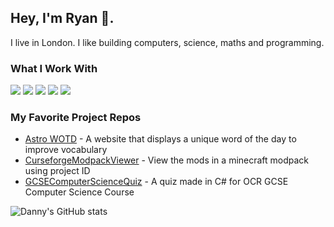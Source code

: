 ## Hey, I'm Ryan 👋. 
I live in London. I like building computers, science, maths and programming.

### What I Work With
<img src="https://img.shields.io/badge/JavaScript-F7DF1E?style=for-the-badge&logo=javascript&logoColor=black"> <img src="https://img.shields.io/badge/Node.js-43853D?style=for-the-badge&logo=node.js&logoColor=white"> <img src="https://img.shields.io/badge/HTML5-E34F26?style=for-the-badge&logo=html5&logoColor=white"> <img src="https://img.shields.io/badge/CSS3-1572B6?style=for-the-badge&logo=css3&logoColor=white"> <img src="https://img.shields.io/badge/React-20232A?style=for-the-badge&logo=react&logoColor=61DAFB">


### My Favorite Project Repos
* <a href="https://github.com/RNAV2019/astro-wotd">Astro WOTD</a> - A website that displays a unique word of the day to improve vocabulary
* <a href="https://github.com/RNAV2019/CurseForgeModpackViewer">CurseforgeModpackViewer</a> - View the mods in a minecraft modpack using project ID
* <a href="https://github.com/RNAV2019/GCSEComputerScienceQuiz">GCSEComputerScienceQuiz</a> - A quiz made in C# for OCR GCSE Computer Science Course

![Danny's GitHub stats](https://github-readme-stats.vercel.app/api?username=rnav2019&show_icons=true&theme=dark)

